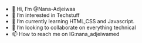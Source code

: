 - 👋 Hi, I’m @Nana-Adjeiwaa
- 👀 I’m interested in Techstuff 
- 🌱 I’m currently learning HTML,CSS and Javascript.
- 💞️ I’m looking to collaborate on everything technical 
- 📫 How to reach me on IG:nana_adjeiwamed

<!---
Nana-Adjeiwaa/Nana-Adjeiwaa is a ✨ special ✨ repository because its `README.md` (this file) appears on your GitHub profile.
You can click the Preview link to take a look at your changes.
--->

